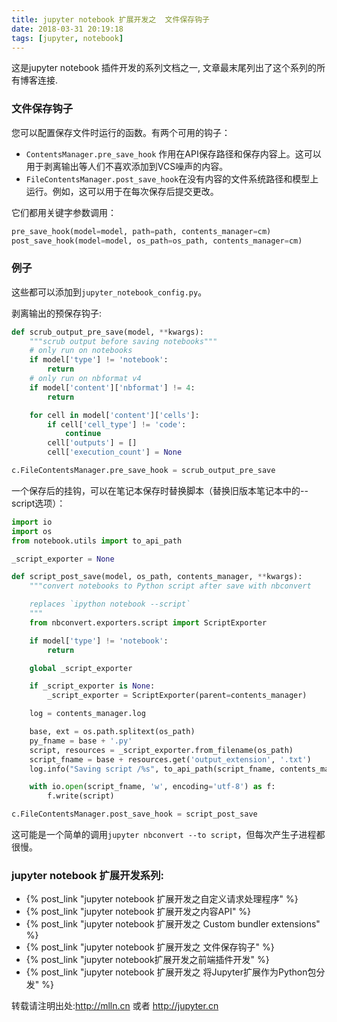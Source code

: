 ```yaml
---
title: jupyter notebook 扩展开发之  文件保存钩子
date: 2018-03-31 20:19:18
tags: [jupyter, notebook]
---
```


这是jupyter notebook 插件开发的系列文档之一, 文章最末尾列出了这个系列的所有博客连接.

<!--more-->
###  文件保存钩子

您可以配置保存文件时运行的函数。有两个可用的钩子：

- `ContentsManager.pre_save_hook` 作用在API保存路径和保存内容上。这可以用于剥离输出等人们不喜欢添加到VCS噪声的内容。
- `FileContentsManager.post_save_hook`在没有内容的文件系统路径和模型上运行。例如，这可以用于在每次保存后提交更改。


它们都用关键字参数调用：

```py
pre_save_hook(model=model, path=path, contents_manager=cm)
post_save_hook(model=model, os_path=os_path, contents_manager=cm)
```



### 例子


这些都可以添加到`jupyter_notebook_config.py`。


剥离输出的预保存钩子:

```py
def scrub_output_pre_save(model, **kwargs):
    """scrub output before saving notebooks"""
    # only run on notebooks
    if model['type'] != 'notebook':
        return
    # only run on nbformat v4
    if model['content']['nbformat'] != 4:
        return

    for cell in model['content']['cells']:
        if cell['cell_type'] != 'code':
            continue
        cell['outputs'] = []
        cell['execution_count'] = None

c.FileContentsManager.pre_save_hook = scrub_output_pre_save
```


一个保存后的挂钩，可以在笔记本保存时替换脚本（替换旧版本笔记本中的--script选项）：

```py
import io
import os
from notebook.utils import to_api_path

_script_exporter = None

def script_post_save(model, os_path, contents_manager, **kwargs):
    """convert notebooks to Python script after save with nbconvert

    replaces `ipython notebook --script`
    """
    from nbconvert.exporters.script import ScriptExporter

    if model['type'] != 'notebook':
        return

    global _script_exporter

    if _script_exporter is None:
        _script_exporter = ScriptExporter(parent=contents_manager)

    log = contents_manager.log

    base, ext = os.path.splitext(os_path)
    py_fname = base + '.py'
    script, resources = _script_exporter.from_filename(os_path)
    script_fname = base + resources.get('output_extension', '.txt')
    log.info("Saving script /%s", to_api_path(script_fname, contents_manager.root_dir))

    with io.open(script_fname, 'w', encoding='utf-8') as f:
        f.write(script)

c.FileContentsManager.post_save_hook = script_post_save
```


这可能是一个简单的调用`jupyter nbconvert --to script`，但每次产生子进程都很慢。





### jupyter notebook 扩展开发系列:

- {% post_link "jupyter notebook 扩展开发之自定义请求处理程序" %}
- {% post_link "jupyter notebook 扩展开发之内容API" %}
- {% post_link "jupyter notebook 扩展开发之 Custom bundler extensions" %}
- {% post_link "jupyter notebook 扩展开发之  文件保存钩子" %}
- {% post_link "jupyter notebook扩展开发之前端插件开发" %}
- {% post_link "jupyter notebook 扩展开发之 将Jupyter扩展作为Python包分发" %}


转载请注明出处:http://mlln.cn 或者 http://jupyter.cn